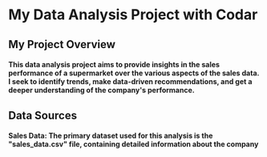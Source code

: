 # My Data Analysis Project with Codar

## My Project Overview

#### This data analysis project aims to provide insights in the sales performance of a supermarket over the various aspects of the sales data. I seek to identify trends, make data-driven recommendations, and get a deeper understanding of the company's performance.


## Data Sources 

#### Sales Data: The primary dataset used for this analysis is the "sales_data.csv" file, containing detailed information about the company
